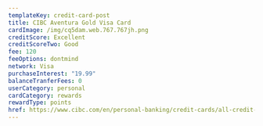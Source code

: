 ```yaml
---
templateKey: credit-card-post
title: CIBC Aventura Gold Visa Card
cardImage: /img/cq5dam.web.767.767jh.png
creditScore: Excellent
creditScoreTwo: Good
fee: 120
feeOptions: dontmind
network: Visa
purchaseInterest: "19.99"
balanceTranferFees: 0
userCategory: personal
cardCategory: rewards
rewardType: points
href: https://www.cibc.com/en/personal-banking/credit-cards/all-credit-cards/aventura-gold-visa-card.html
---
```

